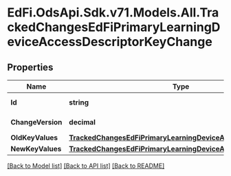 # EdFi.OdsApi.Sdk.v71.Models.All.TrackedChangesEdFiPrimaryLearningDeviceAccessDescriptorKeyChange

## Properties

Name | Type | Description | Notes
------------ | ------------- | ------------- | -------------
**Id** | **string** | Resource identifier | [optional] 
**ChangeVersion** | **decimal** | Change version | [optional] 
**OldKeyValues** | [**TrackedChangesEdFiPrimaryLearningDeviceAccessDescriptorKey**](TrackedChangesEdFiPrimaryLearningDeviceAccessDescriptorKey.md) |  | [optional] 
**NewKeyValues** | [**TrackedChangesEdFiPrimaryLearningDeviceAccessDescriptorKey**](TrackedChangesEdFiPrimaryLearningDeviceAccessDescriptorKey.md) |  | [optional] 

[[Back to Model list]](../README.md#documentation-for-models) [[Back to API list]](../README.md#documentation-for-api-endpoints) [[Back to README]](../README.md)


